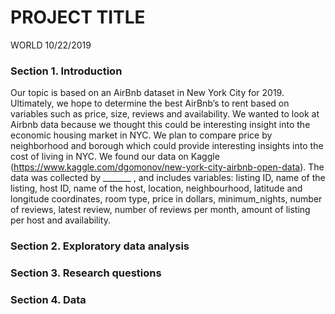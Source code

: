 PROJECT TITLE
================
WORLD
10/22/2019

### Section 1. Introduction

Our topic is based on an AirBnb dataset in New York City for 2019.
Ultimately, we hope to determine the best AirBnb’s to rent based on
variables such as price, size, reviews and availability. We wanted to
look at Airbnb data because we thought this could be interesting insight
into the economic housing market in NYC. We plan to compare price by
neighborhood and borough which could provide interesting insights into
the cost of living in NYC. We found our data on Kaggle
(<https://www.kaggle.com/dgomonov/new-york-city-airbnb-open-data>). The
data was collected by \_\_\_\_\_\_\_ , and includes variables: listing
ID, name of the listing, host ID, name of the host, location,
neighbourhood, latitude and longitude coordinates, room type, price in
dollars, minimum\_nights, number of reviews, latest review, number of
reviews per month, amount of listing per host and availability.

### Section 2. Exploratory data analysis

### Section 3. Research questions

### Section 4. Data
